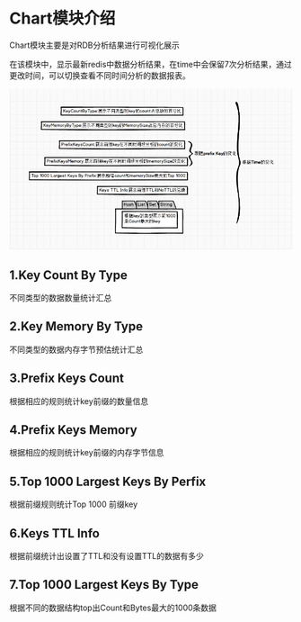 # Chart模块介绍

Chart模块主要是对RDB分析结果进行可视化展示

在该模块中，显示最新redis中数据分析结果，在time中会保留7次分析结果，通过更改时间，可以切换查看不同时间分析的数据报表。

![avatar](./screenshots/chart模块可视化功能介绍.jpg)

## 1.Key Count By Type
不同类型的数据数量统计汇总
## 2.Key Memory By Type
不同类型的数据内存字节预估统计汇总
## 3.Prefix Keys Count
根据相应的规则统计key前缀的数量信息
## 4.Prefix Keys Memory
根据相应的规则统计key前缀的内存字节信息
## 5.Top 1000 Largest Keys By Perfix
根据前缀规则统计Top 1000 前缀key
## 6.Keys TTL Info
根据前缀统计出设置了TTL和没有设置TTL的数据有多少
## 7.Top 1000 Largest Keys By Type
根据不同的数据结构top出Count和Bytes最大的1000条数据